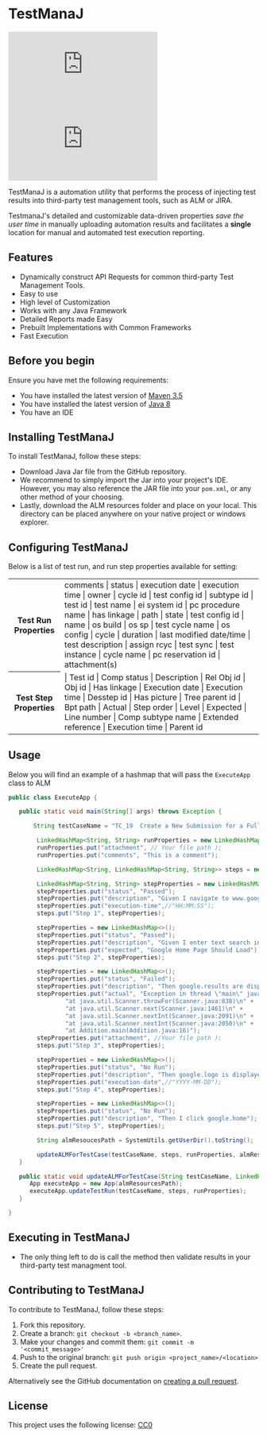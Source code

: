 # TestManaJ

![GitHub repo size](https://img.shields.io/github/repo-size/scottydocs/README-template.md)
![GitHub contributors](https://img.shields.io/github/contributors/scottydocs/README-template.md)




TestManaJ is a automation utility that performs the process of injecting test results into third-party test management tools, such as ALM or JIRA.


TestmanaJ's detailed and customizable data-driven properties *save the user time* in manually uploading automation results and facilitates a **single** location for manual and automated test execution reporting.


## Features
* Dynamically construct API Requests for common third-party Test Management Tools.
* Easy to use
* High level of Customization
* Works with any Java Framework
* Detailed Reports made Easy
* Prebuilt Implementations with Common Frameworks
* Fast Execution

## Before you begin

Ensure you have met the following requirements:

* You have installed the latest version of  <a href="https://maven.apache.org/download.cgi" > Maven 3.5 </a>
* You have installed the latest version of  <a href="https://www.oracle.com/java/technologies/javase-downloads.html" > Java 8 </a>
* You have an IDE


## Installing TestManaJ

To install TestManaJ, follow these steps:

* Download Java Jar file from the GitHub repository.
* We recommend to simply import the Jar into your project's IDE. However, you may also reference the JAR file into your `pom.xml`, or any other method of your choosing.
* Lastly, download the ALM resources folder and place on your local. This directory can be placed anywhere on your native project or windows explorer.



## Configuring TestManaJ
Below is a list of test run, and run step properties available for setting:


<table>
<tr>
  <th>Test Run Properties</th>
  <td>
  comments
| status
| execution date
| execution time
| owner
| cycle id
| test config id
| subtype id
| test id
| test name
| ei system id
| pc procedure name
| has linkage
| path
| state
| test config id
| name
| os build
| os sp
| test cycle name
| os config
| cycle
| duration
| last modified date/time
| test description
| assign rcyc
| test sync
| test instance
| cycle name
| pc reservation id
| attachment(s)
  </td>
</tr>
<tr>
  <th>Test Step Properties</th>
  <td>
| Test id
| Comp status
| Description
| Rel Obj id
| Obj id
| Has linkage
| Execution date
| Execution time
| Desstep id
| Has picture
| Tree parent id
| Bpt path
| Actual
| Step order
| Level
| Expected
| Line number
| Comp subtype name
| Extended reference
| Execution time
| Parent id
  </td>
</tr>
<tr>

</table>

## Usage
Below you will find an example of a hashmap that will pass the `ExecuteApp` class to ALM

```java
public class ExecuteApp {

   public static void main(String[] args) throws Exception {

       String testCaseName = "TC_19  Create a New Submission for a Full Application";

        LinkedHashMap<String, String> runProperties = new LinkedHashMap<>();
        runProperties.put("attachment", // Your file path );
        runProperties.put("comments", "This is a comment");

        LinkedHashMap<String, LinkedHashMap<String, String>> steps = new LinkedHashMap<>();

        LinkedHashMap<String, String> stepProperties = new LinkedHashMap<>();
        stepProperties.put("status", "Passed");
        stepProperties.put("description", "Given I navigate to www.google.com");
        stepProperties.put("execution-time",//"HH:MM:SS");
        steps.put("Step 1", stepProperties);

        stepProperties = new LinkedHashMap<>();
        stepProperties.put("status", "Passed");
        stepProperties.put("description", "Given I enter text search into search.bar");
        stepProperties.put("expected", "Google Home Page Should Load");
        steps.put("Step 2", stepProperties);

        stepProperties = new LinkedHashMap<>();
        stepProperties.put("status", "Failed");
        stepProperties.put("description", "Then google.results are displayed");
        stepProperties.put("actual", "Exception in thread \"main\" java.util.NoSuchElementException\n" +
                "at java.util.Scanner.throwFor(Scanner.java:838)\n" +
                "at java.util.Scanner.next(Scanner.java:1461)\n" +
                "at java.util.Scanner.nextInt(Scanner.java:2091)\n" +
                "at java.util.Scanner.nextInt(Scanner.java:2050)\n" +
                "at Addition.main(Addition.java:16)");
        stepProperties.put("attachment", //Your file path );
        steps.put("Step 3", stepProperties);

        stepProperties = new LinkedHashMap<>();
        stepProperties.put("status", "No Run");
        stepProperties.put("description", "Then google.logo is displayed");
        stepProperties.put("execution-date",//"YYYY-MM-DD");
        steps.put("Step 4", stepProperties);

        stepProperties = new LinkedHashMap<>();
        stepProperties.put("status", "No Run");
        stepProperties.put("description", "Then I click google.home");
        steps.put("Step 5", stepProperties);

        String almResoucesPath = SystemUtils.getUserDir().toString();

        updateALMForTestCase(testCaseName, steps, runProperties, almResoucesPath);
   }

   public static void updateALMForTestCase(String testCaseName, LinkedHashMap<String, LinkedHashMap<String, String>> steps, LinkedHashMap<String, String> runProperties, String almResourcesPath) throws Exception {
      App executeApp = new App(almResourcesPath);
      executeApp.updateTestRun(testCaseName, steps, runProperties);
   }

}
```



## Executing in TestManaJ
* The only thing left to do is call the method then validate results in your third-party test managment tool.


## Contributing to TestManaJ

To contribute to TestManaJ, follow these steps:

1. Fork this repository.
2. Create a branch: `git checkout -b <branch_name>`.
3. Make your changes and commit them: `git commit -m '<commit_message>'`
4. Push to the original branch: `git push origin <project_name>/<location>`
5. Create the pull request.

Alternatively see the GitHub documentation on [creating a pull request](https://help.github.com/en/github/collaborating-with-issues-and-pull-requests/creating-a-pull-request).

<!---## Contributors

Thanks to the following people who have contributed to this project:

* [@sethmwatson](https://github.com/sethmwatson) 📖
* Teddy Gajewski 🐛📖
* Justin Hanke 🐛

You might want to consider using something like the [All Contributors](https://github.com/all-contributors/all-contributors) specification and its [emoji key](https://allcontributors.org/docs/en/emoji-key).
--->

<!---## Contact

If you have absolutely any questions or concerns do not hesitate to contact our support team.  

 EY_NGeTAF_Support.GID@ey.net --->

## License

This project uses the following license: [CC0](<link>)
